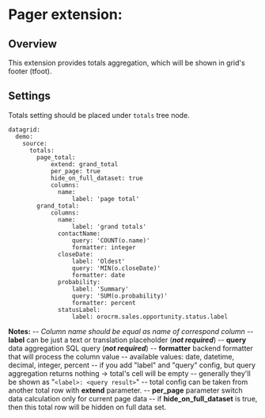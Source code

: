 Pager extension:
=======

Overview
--------
This extension provides totals aggregation, which will be shown in grid's footer (tfoot).

Settings
---------
Totals setting should be placed under `totals` tree node.

```
datagrid:
  demo:
    source:
      totals:
        page_total:
            extend: grand_total
            per_page: true
            hide_on_full_dataset: true
            columns:
              name:
                  label: 'page total'
        grand_total:          
            columns:
              name:
                  label: 'grand totals'
              contactName:
                  query: 'COUNT(o.name)'
                  formatter: integer
              closeDate:
                  label: 'Oldest'
                  query: 'MIN(o.closeDate)'
                  formatter: date
              probability:
                  label: 'Summary'
                  query: 'SUM(o.probability)'
                  formatter: percent
              statusLabel:
                  label: orocrm.sales.opportunity.status.label
```

**Notes:**
  -- _Column name should be equal as name of correspond column_
  -- **label** can be just a text or translation placeholder (***not required***)
  -- **query** data aggregation SQL query (***not required***)
  -- **formatter** backend formatter that will process the column value
  -- available values: date, datetime, decimal, integer, percent
  -- if you add "label" and "query" config, but query aggregation returns nothing -> total's cell will be empty 
  -- generally they'll be shown as "`<label>: <query result>`"
  -- total config can be taken from another total row with **extend** parameter.
  -- **per_page** parameter switch data calculation only for current page data
  -- if **hide_on_full_dataset** is true, then this total row will be hidden on full data set. 